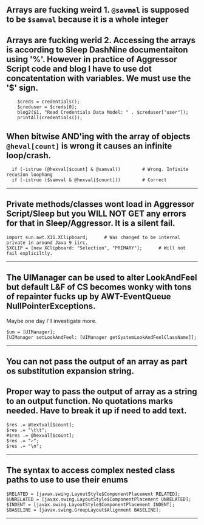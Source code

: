 
##


## Arrays are fucking weird 1. `@savmal` is supposed to be `$samval` because it is a whole integer

## Arrays are fucking werid 2. Accessing the arrays is according to Sleep DashNine documentaiton using '%'. However in practice of Aggressor Script code and blog I have to use dot concatentation with variables. We must use the '$' sign.
```
    $creds = credentials();
    $creduser = $creds[0];
    blog2($1, "Read Credentials Data Model: " . $creduser["user"]);
    printAll(credentials());

```

## When bitwise AND'ing with the array of objects `@heval[count]` is wrong it causes an infinite loop/crash.

```
  if (-istrue (@hexval[$count] & @samval))        # Wrong. Infinite recusion loophang
  if (-istrue ($samval & @hexval[$count]))        # Correct
````
-----

##  Private methods/classes wont load in Aggressor Script/Sleep but you WILL NOT GET any errors for that in Sleep/Aggressor. It is a silent fail.

```
import sun.awt.X11.XClipboard;		# Was changed to be internal private in around Java 9 iirc.
$XCLIP = [new XClipboard: "Selection", "PRIMARY"];      # Will not fail expliciltly.
```
-----

## The UIManager can be used to alter LookAndFeel but default L&F of CS becomes wonky with tons of repainter fucks up by AWT-EventQueue NullPointerExceptions. 
Maybe one day I'll investigate more.

```
$um = [UIManager];
[UIManager setLookAndFeel: [UIManager getSystemLookAndFeelClassName]];
```
-----
## You can not pass the output of  an array as part os substitution expansion string. 
## Proper way to pass the output of array as a string to an output function. No quotations marks needed. Have to break it up if need to add text.
```
$res .= @textval[$count];
$res .= "\t\t";
#$res .= @hexval[$count];
$res .= "✓";
$res .= "\n";
```

-----
## The syntax to access complex nested class paths to use to use their enums

```
$RELATED = [javax.swing.LayoutStyle$ComponentPlacement RELATED];
$UNRELATED = [javax.swing.LayoutStyle$ComponentPlacement UNRELATED];
$INDENT = [javax.swing.LayoutStyle$ComponentPlacement INDENT];
$BASELINE = [javax.swing.GroupLayout$Alignment BASELINE];
```
------



